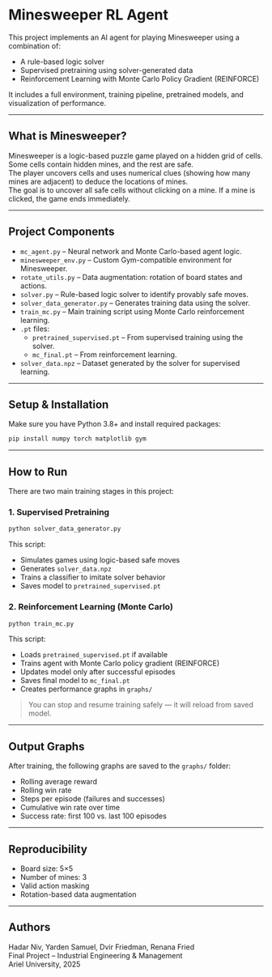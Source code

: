 # Minesweeper RL Agent

This project implements an AI agent for playing Minesweeper using a combination of:
- A rule-based logic solver
- Supervised pretraining using solver-generated data
- Reinforcement Learning with Monte Carlo Policy Gradient (REINFORCE)

It includes a full environment, training pipeline, pretrained models, and visualization of performance.

---

## What is Minesweeper?

Minesweeper is a logic-based puzzle game played on a hidden grid of cells. Some cells contain hidden mines, and the rest are safe.  
The player uncovers cells and uses numerical clues (showing how many mines are adjacent) to deduce the locations of mines.  
The goal is to uncover all safe cells without clicking on a mine. If a mine is clicked, the game ends immediately.

---

## Project Components

- `mc_agent.py` – Neural network and Monte Carlo-based agent logic.
- `minesweeper_env.py` – Custom Gym-compatible environment for Minesweeper.
- `rotate_utils.py` – Data augmentation: rotation of board states and actions.
- `solver.py` – Rule-based logic solver to identify provably safe moves.
- `solver_data_generator.py` – Generates training data using the solver.
- `train_mc.py` – Main training script using Monte Carlo reinforcement learning.
- `.pt` files:
  - `pretrained_supervised.pt` – From supervised training using the solver.
  - `mc_final.pt` – From reinforcement learning.
- `solver_data.npz` – Dataset generated by the solver for supervised learning.

---

## Setup & Installation

Make sure you have Python 3.8+ and install required packages:

```bash
pip install numpy torch matplotlib gym
```

---

## How to Run

There are two main training stages in this project:

### 1. Supervised Pretraining

```bash
python solver_data_generator.py
```

This script:
- Simulates games using logic-based safe moves
- Generates `solver_data.npz`
- Trains a classifier to imitate solver behavior
- Saves model to `pretrained_supervised.pt`

### 2. Reinforcement Learning (Monte Carlo)

```bash
python train_mc.py
```

This script:
- Loads `pretrained_supervised.pt` if available
- Trains agent with Monte Carlo policy gradient (REINFORCE)
- Updates model only after successful episodes
- Saves final model to `mc_final.pt`
- Creates performance graphs in `graphs/`

> You can stop and resume training safely — it will reload from saved model.

---

## Output Graphs

After training, the following graphs are saved to the `graphs/` folder:

- Rolling average reward
- Rolling win rate
- Steps per episode (failures and successes)
- Cumulative win rate over time
- Success rate: first 100 vs. last 100 episodes

---

## Reproducibility

- Board size: 5×5  
- Number of mines: 3  
- Valid action masking  
- Rotation-based data augmentation

---

## Authors

Hadar Niv, Yarden Samuel, Dvir Friedman, Renana Fried  
Final Project – Industrial Engineering & Management  
Ariel University, 2025
